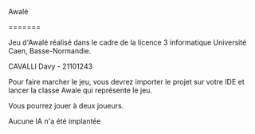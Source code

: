 Awalé

=======

Jeu d'Awalé réalisé dans le cadre de la licence 3 informatique Université Caen, Basse-Normandie.

CAVALLI Davy - 21101243

Pour faire marcher le jeu, vous devrez importer le projet sur votre IDE et lancer la classe Awale qui représente le jeu.

Vous pourrez jouer à deux joueurs.

Aucune IA n'a été implantée
